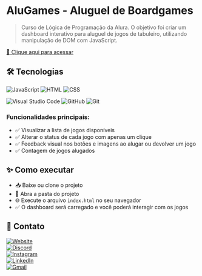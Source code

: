 # **AluGames - Aluguel de Boardgames**

> Curso de Lógica de Programação da Alura. O objetivo foi criar um dashboard interativo para aluguel de jogos de tabuleiro, utilizando manipulação de DOM com JavaScript.

[🔗 Clique aqui para acessar](https://alugames-bamarchetis-projects.vercel.app/)

## **🛠 Tecnologias**

![JavaScript](https://img.shields.io/badge/JavaScript-323330?style=for-the-badge&logo=javascript&logoColor=F7DF1E)
![HTML](https://img.shields.io/badge/HTML5-E34F26?style=for-the-badge&logo=html5&logoColor=white)
![CSS](https://img.shields.io/badge/CSS3-1572B6?style=for-the-badge&logo=css3&logoColor=white)

![Visual Studio Code](https://img.shields.io/badge/VSCode-0078D4?style=for-the-badge&logo=visual%20studio%20code&logoColor=white)
![GitHub](https://img.shields.io/badge/GitHub-100000?style=for-the-badge&logo=github&logoColor=white)
![Git](https://img.shields.io/badge/GIT-E44C30?style=for-the-badge&logo=git&logoColor=white)

<!-- ## **📋 Sobre o projeto** -->

<!-- O **AluGames** é uma aplicação web para simular o aluguel de boardgames.
Permite alternar o status dos jogos entre **"Alugar"** e **"Devolver"**, além de exibir a quantidade de jogos alugados.
O projeto foi desenvolvido com foco na **prática de manipulação de DOM**, **funções JavaScript** e **interação dinâmica com a interface**.

Todo o HTML e CSS base foram disponibilizados pela Alura. A lógica de funcionamento foi criada como parte dos exercícios de prática. -->

### Funcionalidades principais:

- ✅ Visualizar a lista de jogos disponíveis
- ✅ Alterar o status de cada jogo com apenas um clique
- ✅ Feedback visual nos botões e imagens ao alugar ou devolver um jogo
- ✅ Contagem de jogos alugados

## **✨ Como executar**

- 📥 Baixe ou clone o projeto
- 📂 Abra a pasta do projeto
- 🌐 Execute o arquivo `index.html` no seu navegador
- ✅ O dashboard será carregado e você poderá interagir com os jogos

## **💛 Contato**

[![Website](https://img.shields.io/badge/website-000000?style=for-the-badge&logo=About&logoColor=white)](https://my-resume-bamarcheti.vercel.app/)  
[![Discord](https://img.shields.io/badge/Discord-5865F2?style=for-the-badge&logo=discord&logoColor=white)](https://discord.com/channels/@ba_marcheti#3824)  
[![Instagram](https://img.shields.io/badge/Instagram-E4405F?style=for-the-badge&logo=instagram&logoColor=white)](https://www.instagram.com/ba_marcheti)  
[![LinkedIn](https://img.shields.io/badge/LinkedIn-0077B5?style=for-the-badge&logo=linkedin&logoColor=white)](https://www.linkedin.com/in/barbara-marcheti-fiorin/)  
[![Gmail](https://img.shields.io/badge/Gmail-D14836?style=for-the-badge&logo=gmail&logoColor=white)](mailto:bmarchetifiorin@gmail.com)
